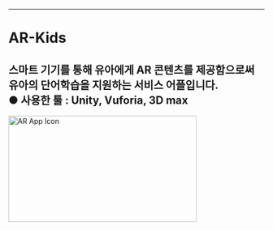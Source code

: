 ------------
# AR-Kids
스마트 기기를 통해 유아에게 AR 콘텐츠를 제공함으로써 유아의 단어학습을 지원하는 서비스 어플입니다.   
● 사용한 툴 : Unity, Vuforia, 3D max
------------
<img src="\Users\82102\Desktop\www\Appicon.jpg" width="370px" height="210px" title="px(픽셀) 크기 설정" alt="AR App Icon"></img><br/>
